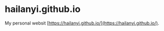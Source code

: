 # hailanyi.github.io
My personal websit [https://hailanyi.github.io/](https://hailanyi.github.io/).
